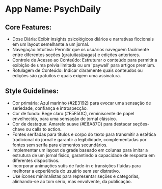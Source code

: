 # **App Name**: PsychDaily

## Core Features:

- Dose Diária: Exibir insights psicológicos diários e narrativas ficcionais em um layout semelhante a um jornal.
- Navegação Intuitiva: Permitir que os usuários naveguem facilmente entre diferentes seções (gratuitas/pagas) e edições anteriores.
- Controle de Acesso ao Conteúdo: Estruturar o conteúdo para permitir a exibição de uma prévia limitada ou um 'paywall' para artigos premium.
- Rotulagem de Conteúdo: Indicar claramente quais conteúdos ou edições são gratuitos e quais exigem uma assinatura.

## Style Guidelines:

- Cor primária: Azul marinho (#2E3192) para evocar uma sensação de seriedade, confiança e introspecção.
- Cor de fundo: Bege claro (#F5F5DC), reminiscente de papel envelhecido, para uma sensação de jornal clássico.
- Cor de destaque: Amarelo suave (#E8A87C) para destacar seções-chave ou calls to action.
- Fontes serifadas para títulos e corpo do texto para transmitir a estética tradicional do jornal e garantir a legibilidade, complementadas por fontes sem serifa para elementos secundários.
- Implementar um layout de grade baseado em colunas para imitar a estrutura de um jornal físico, garantindo a capacidade de resposta em diferentes dispositivos.
- Incorporar animações sutis de fade-in e transições fluidas para melhorar a experiência do usuário sem ser distrativo.
- Use ícones minimalistas para representar seções e categorias, alinhando-se ao tom sério, mas envolvente, da publicação.